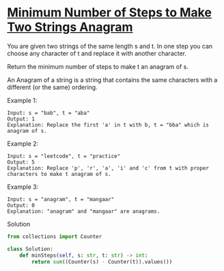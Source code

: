 # [Minimum Number of  Steps to Make Two Strings Anagram](https://leetcode.com/problems/minimum-number-of-steps-to-make-two-strings-anagram/description/)

You are given two strings of the same length s and t. In one step you can choose any character of t and replace it with 
another character.

Return the minimum number of steps to make t an anagram of s.

An Anagram of a string is a string that contains the same characters with a different (or the same) ordering.

Example 1:
```
Input: s = "bab", t = "aba"
Output: 1
Explanation: Replace the first 'a' in t with b, t = "bba" which is anagram of s.
```
Example 2:
```
Input: s = "leetcode", t = "practice"
Output: 5
Explanation: Replace 'p', 'r', 'a', 'i' and 'c' from t with proper characters to make t anagram of s.
```
Example 3:
```
Input: s = "anagram", t = "mangaar"
Output: 0
Explanation: "anagram" and "mangaar" are anagrams. 
```
Solution
```python
from collections import Counter

class Solution:
    def minSteps(self, s: str, t: str) -> int:
        return sum((Counter(s) - Counter(t)).values())
```
